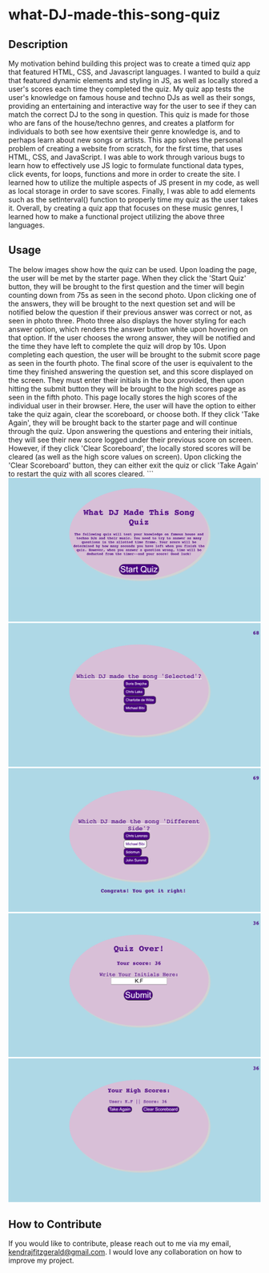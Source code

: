 # what-DJ-made-this-song-quiz

## Description

My motivation behind building this project was to create a timed quiz app that featured HTML, CSS, and Javascript languages. I wanted to build a quiz that featured dynamic elements and styling in JS, as well as locally stored a user's scores each time they completed the quiz. My quiz app tests the user's knowledge on famous house and techno DJs as well as their songs, providing an entertaining and interactive way for the user to see if they can match the correct DJ to the song in question. This quiz is made for those who are fans of the house/techno genres, and creates a platform for individuals to both see how exentsive their genre knowledge is, and to perhaps learn about new songs or artists. This app solves the personal problem of creating a website from scratch, for the first time, that uses HTML, CSS, and JavaScript. I was able to work through various bugs to learn how to effectively use JS logic to formulate functional data types, click events, for loops, functions and more in order to create the site. I learned how to utilize the multiple aspects of JS present in my code, as well as local storage in order to save scores. Finally, I was able to add elements such as the setInterval() function to properly time my quiz as the user takes it. Overall, by creating a quiz app that focuses on these music genres, I learned how to make a functional project utilizing the above three languages.



## Usage

The below images show how the quiz can be used. Upon loading the page, the user will be met by the starter page. When they click the 'Start Quiz' button, they will be brought to the first question and the timer will begin counting down from 75s as seen in the second photo. Upon clicking one of the answers, they will be brought to the next question set and will be notified below the question if their previous answer was correct or not, as seen in photo three. Photo three also displays the hover styling for each answer option, which renders the answer button white upon hovering on that option. If the user chooses the wrong answer, they will be notified and the time they have left to complete the quiz will drop by 10s. Upon completing each question, the user will be brought to the submit score page as seen in the fourth photo. The final score of the user is equivalent to the time they finished answering the question set, and this score displayed on the screen. They must enter their initials in the box provided, then upon hitting the submit button they will be brought to the high scores page as seen in the fifth photo. This page locally stores the high scores of the individual user in their browser. Here, the user will have the option to either take the quiz again, clear the scoreboard, or choose both. If they click 'Take Again', they will be brought back to the starter page and will continue through the quiz. Upon answering the questions and entering their initials, they will see their new score logged under their previous score on screen. However, if they click 'Clear Scoreboard', the locally stored scores will be cleared (as well as the high score values on screen). Upon clicking the 'Clear Scoreboard' button, they can either exit the quiz or click 'Take Again' to restart the quiz with all scores cleared. 
    ```
    ![Starter page of quiz app](assets/images/pageonequiz.png) ![First question page on quiz app](assets/images/pagetwoquiz.png)
    ![Example of when you choose answer on quiz app](assets/images/pagethreequiz.png) ![Submit score page of quiz app](assets/images/pagefourquiz.png) ![Highscore page of quiz app](assets/images/pagefivequiz.png)
    


## How to Contribute

If you would like to contribute, please reach out to me via my email, kendrajfitzgerald@gmail.com. I would love any collaboration on how to improve my project.

